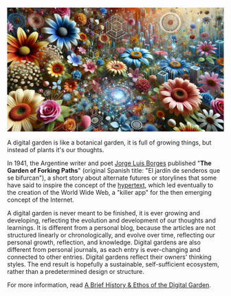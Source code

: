 ![digital garden full of flowers of different shapes and colours](media/digital-garden-1.jpeg)

A digital garden is like a botanical garden, it is full of growing things, but instead of plants it's our thoughts.

In 1941, the Argentine writer and poet [Jorge Luis Borges](https://en.wikipedia.org/wiki/Jorge_Luis_Borges "Jorge Luis Borges") published "**The Garden of Forking Paths**" (original Spanish title: "El jardín de senderos que se bifurcan"), a short story about alternate futures or storylines that some have said to inspire the concept of the [hypertext](https://en.wikipedia.org/wiki/Hypertext), which led eventually to the creation of the World Wide Web, a "killer app" for the then emerging concept of the Internet.

A digital garden is never meant to be finished, it is ever growing and developing, reflecting the evolution and development of our thoughts and learnings. It is different from a personal blog, because the articles are not structured linearly or chronologically, and evolve over time, reflecting our personal growth, reflection, and knowledge. Digital gardens are also different from personal journals, as each entry is ever-changing and connected to other entries. Digital gardens reflect their owners' thinking styles. The end result is hopefully a sustainable, self-sufficient ecosystem, rather than a predetermined design or structure.

For more information, read [A Brief History & Ethos of the Digital Garden](https://maggieappleton.com/garden-history).